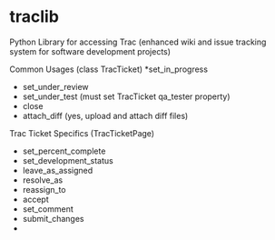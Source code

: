 traclib
=======

Python Library for accessing Trac (enhanced wiki and issue tracking system for software development projects)


Common Usages (class TracTicket)
*set_in_progress
 * set_under_review
 * set_under_test (must set TracTicket qa_tester property)
 * close
 * attach_diff (yes, upload and attach diff files)
 
Trac Ticket Specifics (TracTicketPage)
 * set_percent_complete
 * set_development_status
 * leave_as_assigned
 * resolve_as
 * reassign_to
 * accept
 * set_comment
 * submit_changes
 * 
